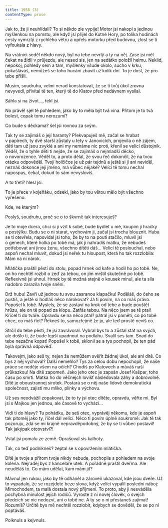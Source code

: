 ```yaml
---
title: 1958 (3)
contentType: prose
---
```


  

Jak to, že ji neuhlídali? To si někdo zle vypije! Motor jsi nakopl s jedinou myšlenkou na pomstu, ale když jsi přijel do Kutné Hory, po tolika hodinách cesty vymrzlý z rychlého větru a opřels motorku před budovou, zlost se ti vyfoukala z hlavy.

Na vrátnici seděl někdo nový, byl na tebe nevrlý a ty na něj. Zase jsi měl čekat na židli v průjezdu, ale nesed sis, jen na sedátko položil helmu. Neklid, nepokoj, pohledy sem a tam, myšlenky všude okolo, sucho v krku, pokašláváš, nemůžeš se toho hucání zbavit už kolik dní. To je dost, že pro tebe přišli.

Musím, soudruhu, velmi nerad konstatovat, že se ti tvůj úkol zrovna nevyvedl, přivítal tě ten, který tě do Klatov před nedávnem vysílal.

Sáhla si na život…, řekl jsi.

No právě! sjel tě pohledem, jako by to měla být tvá vina. Přitom je to tvá bolest, copak tomu nerozumí?

Co bude s děckama? šel jsi rovnou za svým.

Tak ty se zajímáš o její haranty? Překvapuješ mě, začal se hrabat v papírech, ty dvě starší zůstaly u tety v Janovicích, projevila o ně zájem, děti tam už jsou zvyklé a ani my nemáme nic proti, křenil se velící důstojník. Věděl, že o tyhle děti ti nejde, že se zajímáš o nejmladší děcko, o novorozence. Věděl to, a proto dělal, že svou řeč dokončil, že na tvou otázku odpověděl. Tvojí holčičce je už pár tejdnů a ještě si ji ani neviděl, neznáš dokonce její jméno, má vůbec nějaké? Velící tě tomu nechal napospas, čekal, dokud to sám nevyslovíš.

A to třetí? hlesl jsi.

To je přece v kojeňáku, odsekl, jako by tou větou mělo být všechno vyřešeno.

Kde, ve kterým?

Poslyš, soudruhu, proč se o to škvrně tak interesuješ?

Je to moje dcera, chci si ji vzít k sobě, bude bydlet u mě, koupím jí hračky a postýlku. Budu se o ni starat, vychovám ji, začal jsi trochu blouznit. Huba se ti otevřela, napovídal jsi toho, že by to na pouti stačilo, mluvil jsi o genech, které holka po tobě má, jak jí nahradíš matku, že nebudeš potřebovat ani jinou ženu, všechno dítěti dáš… Velící tě poslouchal, nebo aspoň nechal mluvit, dokud jsi neřek tu hloupost, která ho tak rozzlobila: Mám na ni nárok.

Mlátička praštil pěstí do stolu, popad hrnek od kafe a hodil ho po tobě. Ne, on ho nechtěl rozbít o zeď za tebou, on jím mrštil skutečně po tobě. Reflexivně jsi uhnul. Hrnek by tě možná stejně o kousek minul, ale ta síla nadobro zarazila tvoje snění.

Drž hubu! Zavři už jednou tu svou zasranou klapačku! Poděláš, do čeho se pustíš, a ještě si hodláš něco nárokovat? Já ti povím, na co máš právo. Popošel k tobě. Myslels, že se zastaví na krok od tebe a bude pouštět hrůzu, ale on tě popad za klopu. Zatřás tebou. Na něco jsem se tě ptal! Křičel ti do tváře. Opravdu se na něco ptal? pátral jsi v paměti, co po tobě chce, co máš říct? Řekneš to, samozřejmě že jo, ale teď prostě nevíš co.

Strčil do tebe pěstí, že jsi zavrávoral. Vybral bys to a zůstal stát na svých, ale došlo ti, že bude lepší upadnout na podlahu. Svalil ses tam. Snad do tebe nezačne kopat! Popošel k tobě, sklonil se a tys pochopil, že ten pád byla správná odpověď.

Takovejm, jako seš ty, nejen že nemůžem svěřit žádnej úkol, ale ani dítě. Co bys z něj vychoval? Další nemehlo? Tys za celou dobu nepochopil, že naše práce se neděje všem na očích? Chodíš po Klatovech a máváš naší průkazkou! Na dítě zapomeň. Jako jeho otec je zapsán Josef Kašpar, toho času po smrti. Matka ho do věčnejch lovišť následovala záhy a dobrovolně. Dítě je oboustrannej sirotek. Postará se o něj naše lidově demokratická společnost, zajistí mu mlíko, plínky a výchovu.

Už ses neodvážil zopakovat, že to ty jsi otec dítěte, opravdu, věřte mi. Byl jsi s Majkou jen jednou, ale časově to vychází…

Vidí ti do hlavy? Tu pohádku, že seš otec, vyprávěj někomu, kdo je aspoň tak pitoměj jako ty, řičel dál velící. Něco ti povím úplně soukromě: Jak tě tak pozoruju, zdá se mi krajně nepravděpodobný, že by se ti vůbec postavil! Tak jakýpak otcovství?!

Vstal jsi pomalu ze země. Oprašoval sis kalhoty.

Tak, co teď podnikneš? zeptal se s opovržením mlátička.

Dítě je tvoje a přitom tvoje nikdy nebude, pochopils s pohledem na svoje kolena. Nejraděj bys z kanceláře utek. A pořádně praštil dveřma. Ale neuděláš to. Co mám udělat, kam mám jít?

Mávnul jen rukou, jako by tě odháněl a zároveň ukazoval, kde jsou dveře. Už to vypadalo, že se rozejdete beze slova, když velící vypálil poslední náboj: Mimochodem, ta malá dostala nový příjmení. To proto, aby ji nesváděla pochybná minulost jejích rodičů. Vyroste z ní novej člověk, o svejch předcích se nic nedozví, ani o tobě ne. A ty se o ni přestaneš zajímat! Rozumíš? Určitě bys mě nechtěl rozzlobit, kdybych se dověděl, že se po ní poptáváš.

Polknuls a kejvnuls.
